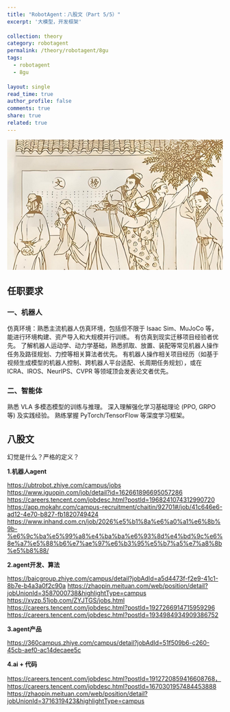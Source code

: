 ```yaml
---
title: "RobotAgent：八股文（Part 5/5）"
excerpt: '大模型，开发框架'

collection: theory
category: robotagent
permalink: /theory/robotagent/8gu
tags: 
  - robotagent
  - 8gu

layout: single
read_time: true
author_profile: false
comments: true
share: true
related: true
---
```


![](../../images/theory/8gu.png)

## 任职要求

### 一、机器人

仿真环境：熟悉主流机器人仿真环境，包括但不限于 Isaac Sim、MuJoCo 等，能进行环境构建、资产导入和大规模并行训练。
有仿真到现实迁移项目经验者优先。
了解机器人运动学、动力学基础，熟悉抓取、放置、装配等常见机器人操作任务及路径规划、力控等相关算法者优先。
有机器人操作相关项目经历（如基于视频生成模型的机器人控制、跨机器人平台适配、长周期任务规划），或在 ICRA、IROS、NeurIPS、CVPR 等领域顶会发表论文者优先。

### 二、智能体

熟悉 VLA 多模态模型的训练与推理。
深入理解强化学习基础理论 (PPO, GRPO 等) 及实践经验。
熟练掌握 PyTorch/TensorFlow 等深度学习框架。

## 八股文

幻觉是什么？严格的定义？

**1.机器人agent**

https://ubtrobot.zhiye.com/campus/jobs
https://www.iguopin.com/job/detail?id=162661896695057286
https://careers.tencent.com/jobdesc.html?postId=1968241074312990720
https://app.mokahr.com/campus-recruitment/chaitin/92701#/job/41c646e6-ad12-4e70-b827-fb1820749424
https://www.inhand.com.cn/job/2026%e5%b1%8a%e6%a0%a1%e6%8b%9b-%e6%9c%ba%e5%99%a8%e4%ba%ba%e6%93%8d%e4%bd%9c%e6%8e%a7%e5%88%b6%e7%ae%97%e6%b3%95%e5%b7%a5%e7%a8%8b%e5%b8%88/

**2.agent开发、算法**

https://baicgroup.zhiye.com/campus/detail?jobAdId=a5d4473f-f2e9-41c1-8b7e-b4a3a0f2c90a
https://zhaopin.meituan.com/web/position/detail?jobUnionId=3587000738&highlightType=campus
https://xyzp.51job.com/ZYJTGS/jobs.html
https://careers.tencent.com/jobdesc.html?postId=1927266914715959296
https://careers.tencent.com/jobdesc.html?postId=1934984934909386752

**3.agent产品**

https://360campus.zhiye.com/campus/detail?jobAdId=51f509b6-c260-45cb-aef0-ac14decaee5c

**4.ai + 代码**

https://careers.tencent.com/jobdesc.html?postId=1912720859416608768，https://careers.tencent.com/jobdesc.html?postId=1670301957484453888
https://zhaopin.meituan.com/web/position/detail?jobUnionId=3716319423&highlightType=campus
